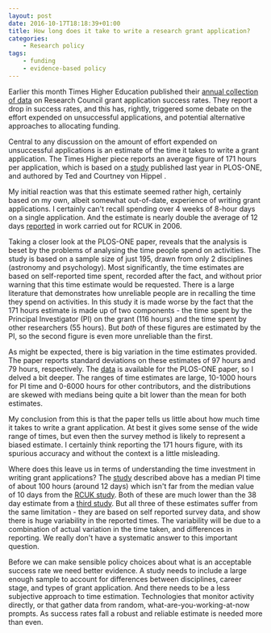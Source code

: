 ```yaml
---
layout: post
date: 2016-10-17T18:18:39+01:00
title: How long does it take to write a research grant application?
categories:
    - Research policy
tags:
    - funding
    - evidence-based policy
---
```


Earlier this month Times Higher Education published their [annual collection of data](https://www.timeshighereducation.com/news/uk-grant-success-rates-prompt-worldwide-comparisons) on Research Council grant application success rates. They report a drop in success rates, and this has, rightly, triggered some debate on the effort expended on unsuccessful applications, and potential alternative approaches to allocating funding.

Central to any discussion on the amount of effort expended on unsuccessful applications is an estimate of the time it takes to write a grant application. The Times Higher piece reports an average figure of 171 hours per application, which is based on a [study](http://dx.doi.org/10.1371/journal.pone.0118494) published last year in PLOS-ONE, and authored by Ted and Courtney von Hippel .

My initial reaction was that this estimate seemed rather high, certainly based on my own, albeit somewhat out-of-date, experience of writing grant applications. I certainly can't recall spending over 4 weeks of 8-hour days on a single application. And the estimate is nearly double the average of 12 days [reported](http://www.rcuk.ac.uk/documents/documents/prdtz-pdf/) in work carried out for RCUK in 2006.

Taking a closer look at the PLOS-ONE paper, reveals that the analysis is beset by the problems of analysing the time people spend on activities. The study is based on a sample size of just 195, drawn from only 2 disciplines (astronomy and psychology). Most significantly, the time estimates are based on self-reported time spent, recorded after the fact, and without prior warning that this time estimate would be requested. There is a large literature that demonstrates how unreliable people are in recalling the time they spend on activities. In this study it is made worse by the fact that the 171 hours estimate is made up of two components - the time spent by the Principal Investigator (PI) on the grant (116 hours) and the time spent by other researchers (55 hours). But _both_ of these figures are estimated by the PI, so the second figure is even more unreliable than the first.

As might be expected, there is big variation in the time estimates provided. The paper reports standard deviations on these estimates of 97 hours and 79 hours, respectively. The [data](http://dx.doi.org/10.1371/journal.pone.0118494.s002) is available for the PLOS-ONE paper, so I delved a bit deeper. The ranges of time estimates are large, 10-1000 hours for PI time and 0-6000 hours for other contributors, and the distributions are skewed with medians being quite a bit lower than the mean for both estimates.

My conclusion from this is that the paper tells us little about how much time it takes to write a grant application. At best it gives some sense of the wide range of times, but even then the survey method is likely to represent a biased estimate. I certainly think reporting the 171 hours figure, with its spurious accuracy and without the context is a little misleading.

Where does this leave us in terms of understanding the time investment in writing grant applications? The [study](http://dx.doi.org/10.1371/journal.pone.0118494) described above has a median PI time of about 100 hours (around 12 days) which isn't far from the median value of 10 days from the [RCUK study](http://www.rcuk.ac.uk/documents/documents/prdtz-pdf/). Both of these are much lower than the 38 day estimate from a [third study](http://bmjopen.bmj.com/content/3/5/e002800.full#T1). But all three of these estimates suffer from the same limitation - they are based on self reported survey data, and show there is huge variability in the reported times. The variability will be due to a combination of actual variation in the time taken, and differences in reporting. We really don't have a systematic answer to this important question.

Before we can make sensible policy choices about what is an acceptable success rate we need better evidence. A study needs to include a large enough sample to account for differences between disciplines, career stage, and types of grant application. And there needs to be a less subjective approach to time estimation. Technologies that monitor activity directly, or that gather data from random, what-are-you-working-at-now prompts. As success rates fall a robust and reliable estimate is needed more than even.
